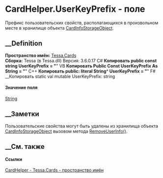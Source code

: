 # CardHelper.UserKeyPrefix - поле
Префикс пользовательских свойств, располагающихся в произвольном месте в
хранилище объекта
[CardInfoStorageObject](T_Tessa_Cards_CardInfoStorageObject.htm).
## __Definition
 **Пространство имён:** [Tessa.Cards](N_Tessa_Cards.htm)  
 **Сборка:** Tessa (в Tessa.dll) Версия: 3.6.0.17
C# __Копировать
     public const string UserKeyPrefix = "__"
VB __Копировать
     Public Const UserKeyPrefix As String = "__"
C++ __Копировать
     public:
    literal String^ UserKeyPrefix = "__"
F# __Копировать
     static val mutable UserKeyPrefix: string
#### Значение поля
[String](https://learn.microsoft.com/dotnet/api/system.string)
##  __Заметки
Пользовательские свойства могут быть удалены из хранилища объекта
[CardInfoStorageObject](T_Tessa_Cards_CardInfoStorageObject.htm) вызовом
метода
[RemoveUserInfo()](M_Tessa_Cards_CardInfoStorageObject_RemoveUserInfo.htm).
## __См. также
#### Ссылки
[CardHelper - ](T_Tessa_Cards_CardHelper.htm)
[Tessa.Cards - пространство имён](N_Tessa_Cards.htm)
